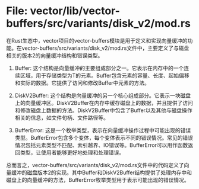 # File: vector/lib/vector-buffers/src/variants/disk_v2/mod.rs

在Rust生态中，vector项目的vector-buffers模块是用于定义和实现向量缓冲的功能。在vector-buffers/src/variants/disk_v2/mod.rs文件中，主要定义了与磁盘相关的版本2的向量缓冲结构和错误类型。

1. Buffer<T>: 这个结构是向量缓冲的主要组成部分之一。它表示在内存中的一个连续区域，用于存储类型为T的元素。Buffer<T>包含元素的容量、长度、起始偏移和实际的数据。它提供了访问和修改Buffer中元素的方法。

2. DiskV2Buffer: 这个结构是向量缓冲的另一个核心组成部分。它表示一块磁盘上的向量缓冲区。DiskV2Buffer在内存中缓存磁盘上的数据，并且提供了访问和修改磁盘上数据的方法。DiskV2Buffer中包含了Buffer<T>以及其他与磁盘操作相关的信息，如文件句柄、文件路径等。

3. BufferError<T>: 这是一个枚举类型，表示在向量缓冲操作过程中可能出现的错误类型。BufferError<T>包含多个变体，每个变体表示不同的错误情况。常见的错误情况包括元素类型不匹配、索引越界、IO错误等。BufferError<T>可以用作函数返回类型，让使用者能够更好地处理和处理错误。

总而言之，vector-buffers/src/variants/disk_v2/mod.rs文件中的代码定义了向量缓冲的磁盘版本2的实现。其中Buffer<T>和DiskV2Buffer结构提供了处理内存中和磁盘上的向量缓冲的方法，BufferError<T>枚举类型用于表示可能出现的错误情况。

